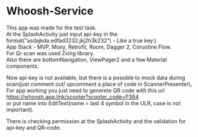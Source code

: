 # Whoosh-Service
This app was made for the test task.</br>
At the SplashActivity just input api-key in the format("asdajkda.edfad3232.jkj2h3k232") - Like a true key:) </br>
App Stack - MVP, Moxy, Retrofit, Room, Dagger 2, Coruotine Flow.</br>
For Qr scan was used Zxing library. </br>
Also there are bottomNavigation, ViewPager2 and a few Material components. </br>

Now api-key is not available, but there is a possible to mock data during scan(just comment out/ upcomment a place of code in ScannerPresenter), </br>
For app working you just need to generete QR code with this url https://whoosh.app.link/scooter?scooter_code=P364 </br>
or put name into EditText(name = last 4 symbol in the ULR, case is not important).</br>

There is checking permission at the SplashActivity and the validation for api-key and QR-code.</br>
